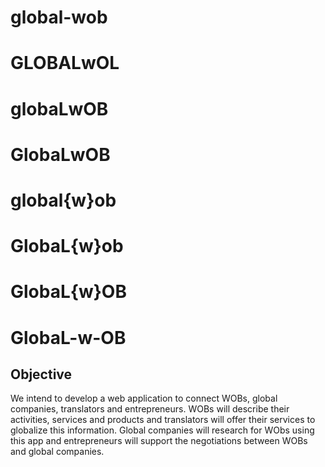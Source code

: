 # global-wob
# GLOBALwOL
# globaLwOB
# GlobaLwOB
# global{w}ob
# GlobaL{w}ob
# GlobaL{w}OB
# GlobaL-w-OB

## Objective

We intend to develop a web application to connect WOBs, global companies, translators and entrepreneurs. WOBs will describe their activities, services and products and translators will offer their services to globalize this information. Global companies will research for WObs using this app and entrepreneurs will support the negotiations between WOBs and global companies.

